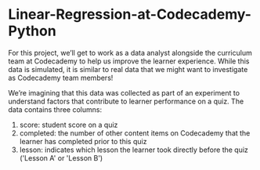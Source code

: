 # Linear-Regression-at-Codecademy-Python

For this project, we’ll get to work as a data analyst alongside the curriculum team at Codecademy to help us improve the learner experience. While this data is simulated, it is similar to real data that we might want to investigate as Codecademy team members!

We’re imagining that this data was collected as part of an experiment to understand factors that contribute to learner performance on a quiz. The data contains three columns:

1. score: student score on a quiz
2. completed: the number of other content items on Codecademy that the learner has completed prior to this quiz
3. lesson: indicates which lesson the learner took directly before the quiz ('Lesson A' or 'Lesson B')
